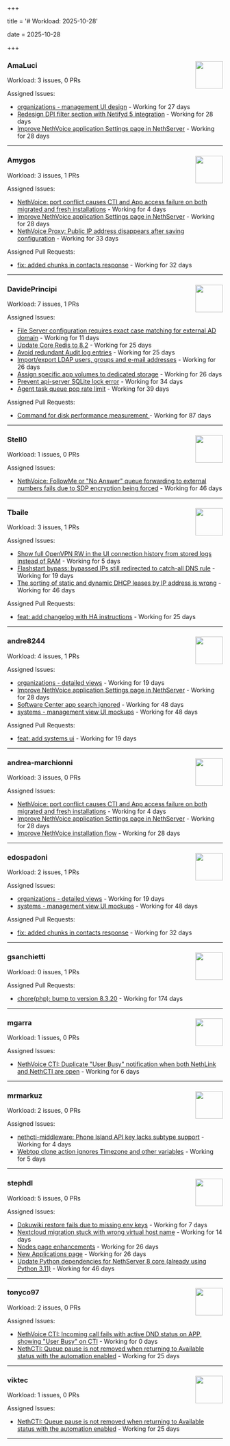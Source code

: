 +++

title = '# Workload: 2025-10-28'

date = 2025-10-28

+++

### AmaLuci <img src='https://avatars.githubusercontent.com/u/166636295?v=4&s=64' width='64' height='64' style='float:right;' /> ###
Workload: 3 issues, 0 PRs


Assigned Issues:
- [organizations - management UI design](https://github.com/NethServer/my/issues/24) - Working for 27 days
- [Redesign DPI filter section with Netifyd 5 integration](https://github.com/NethServer/dev/issues/7662) - Working for 28 days
- [Improve NethVoice application Settings page in NethServer](https://github.com/NethServer/dev/issues/7660) - Working for 28 days
---

### Amygos <img src='https://avatars.githubusercontent.com/u/510232?v=4&s=64' width='64' height='64' style='float:right;' /> ###
Workload: 3 issues, 1 PRs


Assigned Issues:
- [NethVoice: port conflict causes CTI and App access failure on both migrated and fresh installations](https://github.com/NethServer/dev/issues/7695) - Working for 4 days
- [Improve NethVoice application Settings page in NethServer](https://github.com/NethServer/dev/issues/7660) - Working for 28 days
- [NethVoice Proxy: Public IP address disappears after saving configuration](https://github.com/NethServer/dev/issues/7653) - Working for 33 days

Assigned Pull Requests:
- [fix: added chunks in contacts response](https://github.com/nethesis/ctiapp-authproxy/pull/14) - Working for 32 days
---

### DavidePrincipi <img src='https://avatars.githubusercontent.com/u/2920838?v=4&s=64' width='64' height='64' style='float:right;' /> ###
Workload: 7 issues, 1 PRs


Assigned Issues:
- [File Server configuration requires exact case matching for external AD domain](https://github.com/NethServer/dev/issues/7682) - Working for 11 days
- [Update Core Redis to 8.2](https://github.com/NethServer/dev/issues/7676) - Working for 25 days
- [Avoid redundant Audit log entries](https://github.com/NethServer/dev/issues/7668) - Working for 25 days
- [Import/export LDAP users, groups and e-mail addresses](https://github.com/NethServer/dev/issues/7666) - Working for 26 days
- [Assign specific app volumes to dedicated storage](https://github.com/NethServer/dev/issues/7665) - Working for 26 days
- [Prevent api-server SQLite lock error](https://github.com/NethServer/dev/issues/7651) - Working for 34 days
- [Agent task queue pop rate limit](https://github.com/NethServer/dev/issues/7636) - Working for 39 days

Assigned Pull Requests:
- [Command for disk performance measurement ](https://github.com/NethServer/ns8-core/pull/915) - Working for 87 days
---

### Stell0 <img src='https://avatars.githubusercontent.com/u/4547897?v=4&s=64' width='64' height='64' style='float:right;' /> ###
Workload: 1 issues, 0 PRs


Assigned Issues:
- [NethVoice: FollowMe or "No Answer" queue forwarding to external numbers fails due to SDP encryption being forced](https://github.com/NethServer/dev/issues/7627) - Working for 46 days
---

### Tbaile <img src='https://avatars.githubusercontent.com/u/8052641?v=4&s=64' width='64' height='64' style='float:right;' /> ###
Workload: 3 issues, 1 PRs


Assigned Issues:
- [Show full OpenVPN RW in the UI connection history from stored logs instead of RAM](https://github.com/NethServer/nethsecurity/issues/1404) - Working for 5 days
- [Flashstart bypass: bypassed IPs still redirected to catch-all DNS rule](https://github.com/NethServer/nethsecurity/issues/1393) - Working for 19 days
- [The sorting of static and dynamic DHCP leases by IP address is wrong](https://github.com/NethServer/nethsecurity/issues/1368) - Working for 46 days

Assigned Pull Requests:
- [feat: add changelog with HA instructions](https://github.com/NethServer/nethsecurity-docs/pull/209) - Working for 25 days
---

### andre8244 <img src='https://avatars.githubusercontent.com/u/4612169?v=4&s=64' width='64' height='64' style='float:right;' /> ###
Workload: 4 issues, 1 PRs


Assigned Issues:
- [organizations - detailed views](https://github.com/NethServer/my/issues/25) - Working for 19 days
- [Improve NethVoice application Settings page in NethServer](https://github.com/NethServer/dev/issues/7660) - Working for 28 days
- [Software Center app search ignored](https://github.com/NethServer/dev/issues/7620) - Working for 48 days
- [systems - management view UI mockups](https://github.com/NethServer/my/issues/23) - Working for 48 days

Assigned Pull Requests:
- [feat: add systems ui](https://github.com/NethServer/my/pull/26) - Working for 19 days
---

### andrea-marchionni <img src='https://avatars.githubusercontent.com/u/6448460?v=4&s=64' width='64' height='64' style='float:right;' /> ###
Workload: 3 issues, 0 PRs


Assigned Issues:
- [NethVoice: port conflict causes CTI and App access failure on both migrated and fresh installations](https://github.com/NethServer/dev/issues/7695) - Working for 4 days
- [Improve NethVoice application Settings page in NethServer](https://github.com/NethServer/dev/issues/7660) - Working for 28 days
- [Improve NethVoice installation flow](https://github.com/NethServer/dev/issues/7659) - Working for 28 days
---

### edospadoni <img src='https://avatars.githubusercontent.com/u/6152486?v=4&s=64' width='64' height='64' style='float:right;' /> ###
Workload: 2 issues, 1 PRs


Assigned Issues:
- [organizations - detailed views](https://github.com/NethServer/my/issues/25) - Working for 19 days
- [systems - management view UI mockups](https://github.com/NethServer/my/issues/23) - Working for 48 days

Assigned Pull Requests:
- [fix: added chunks in contacts response](https://github.com/nethesis/ctiapp-authproxy/pull/14) - Working for 32 days
---

### gsanchietti <img src='https://avatars.githubusercontent.com/u/804596?v=4&s=64' width='64' height='64' style='float:right;' /> ###
Workload: 0 issues, 1 PRs


Assigned Pull Requests:
- [chore(php): bump to version 8.3.20](https://github.com/NethServer/ns8-webtop/pull/120) - Working for 174 days
---

### mgarra <img src='https://avatars.githubusercontent.com/u/175953247?v=4&s=64' width='64' height='64' style='float:right;' /> ###
Workload: 1 issues, 0 PRs


Assigned Issues:
- [NethVoice CTI: Duplicate "User Busy" notification when both NethLink and NethCTI are open](https://github.com/NethServer/dev/issues/7686) - Working for 6 days
---

### mrmarkuz <img src='https://avatars.githubusercontent.com/u/31746411?v=4&s=64' width='64' height='64' style='float:right;' /> ###
Workload: 2 issues, 0 PRs


Assigned Issues:
- [nethcti-middleware: Phone Island API key lacks subtype support](https://github.com/NethServer/dev/issues/7694) - Working for 4 days
- [Webtop clone action ignores Timezone and other variables](https://github.com/NethServer/dev/issues/7690) - Working for 5 days
---

### stephdl <img src='https://avatars.githubusercontent.com/u/3164851?v=4&s=64' width='64' height='64' style='float:right;' /> ###
Workload: 5 issues, 0 PRs


Assigned Issues:
- [Dokuwiki restore fails due to missing env keys](https://github.com/NethServer/dev/issues/7685) - Working for 7 days
- [Nextcloud migration stuck with wrong virtual host name](https://github.com/NethServer/dev/issues/7681) - Working for 14 days
- [Nodes page enhancements](https://github.com/NethServer/dev/issues/7664) - Working for 26 days
- [New Applications page](https://github.com/NethServer/dev/issues/7663) - Working for 26 days
- [Update Python dependencies for NethServer 8 core (already using Python 3.11)](https://github.com/NethServer/dev/issues/7625) - Working for 46 days
---

### tonyco97 <img src='https://avatars.githubusercontent.com/u/36625268?v=4&s=64' width='64' height='64' style='float:right;' /> ###
Workload: 2 issues, 0 PRs


Assigned Issues:
- [NethVoice CTI: Incoming call fails with active DND status on APP, showing "User Busy" on CTI](https://github.com/NethServer/dev/issues/7697) - Working for 0 days
- [NethCTI: Queue pause is not removed when returning to Available status with the automation enabled](https://github.com/NethServer/dev/issues/7671) - Working for 25 days
---

### viktec <img src='https://avatars.githubusercontent.com/u/48328088?v=4&s=64' width='64' height='64' style='float:right;' /> ###
Workload: 1 issues, 0 PRs


Assigned Issues:
- [NethCTI: Queue pause is not removed when returning to Available status with the automation enabled](https://github.com/NethServer/dev/issues/7671) - Working for 25 days
---

